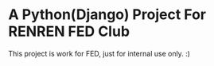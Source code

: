 A Python(Django) Project For RENREN FED Club
===
This project is work for FED, just for internal use only. :)
